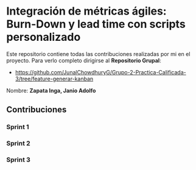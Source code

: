 # Integración de métricas ágiles: Burn-Down y lead time con scripts personalizado

Este repositorio contiene todas las contribuciones realizadas por mi en el proyecto. Para verlo completo dirigirse al **Repositorio Grupal**:

- https://github.com/JunalChowdhuryG/Grupo-2-Practica-Calificada-3/tree/feature-generar-kanban

Nombre: **Zapata Inga, Janio Adolfo**

## Contribuciones

### Sprint 1

### Sprint 2

### Sprint 3
